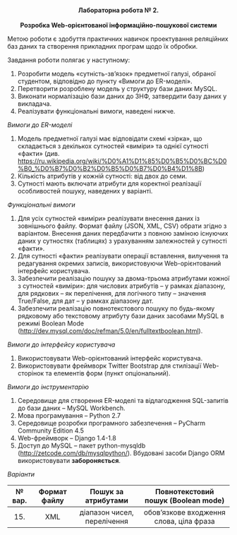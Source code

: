 <p align="center">
  <b>Лабораторна робота № 2.</b><br><br>
  <b>Розробка Web-орієнтованої інформаційно-пошукової системи</b>
</p>

Метою роботи є здобуття практичних навичок проектування реляційних баз
даних та створення прикладних програм щодо їх обробки.

Завдання роботи полягає у наступному:
1. Розробити модель «сутність-зв’язок» предметної галузі, обраної
студентом, відповідно до пункту «Вимоги до ER-моделі».
2. Перетворити розроблену модель у структуру бази даних MySQL.
3. Виконати нормалізацію бази даних до 3НФ, затвердити базу даних у
викладача.
4. Реалізувати функціональні вимоги, наведені нижче.

*Вимоги до ER-моделі*
1. Модель предметної галузі має відповідати схемі «зірка», що складається з
декількох сутностей «виміри» та однієї сутності «факти» (див.
https://ru.wikipedia.org/wiki/%D0%A1%D1%85%D0%B5%D0%BC%D0%B0_%D0%B7%D0%B2%D0%B5%D0%B7%D0%B4%D1%8B)
2. Кількість атрибутів у кожній сутності: від двох до семи.
3. Сутності мають включати атрибути для коректної реалізації особливостей
пошуку, наведених у варіанті.

*Функціональні вимоги*
1. Для усіх сутностей «виміри» реалізувати внесення даних із зовнішнього
файлу. Формат файлу (JSON, XML, CSV) обрати згідно з варіантом.
Внесення даних передбачити з повною заміною існуючих даних у
сутностях (таблицях) з урахуванням залежностей у сутності «факти».
2. Для сутності «факти» реалізувати операції вставлення, вилучення та
редагування окремих записів, використовуючи Web-орієнтований
інтерфейс користувача.
3. Забезпечити реалізацію пошуку за двома-трьома атрибутами кожної з
сутностей «виміри»: для числових атрибутів – у рамках діапазону, для
рядкових – як перелічення, для логічного типу – значення True/False, для
дат – у рамках діапазону дат.
4. Забезпечити реалізацію повнотекстового пошуку по будь-якому
рядковому або текстовому атрибуту бази даних засобами MySQL в
режимі Boolean Mode (http://dev.mysql.com/doc/refman/5.0/en/fulltextboolean.html).

*Вимоги до інтерфейсу користувача*
1. Використовувати Web-орієнтований інтерфейс користувача.
2. Використовувати фреймворк Twitter Bootstrap для стилізації Web-
сторінок та елементів форм (пункт опціональний).

*Вимоги до інструментарію*
1. Середовище для створення ER-моделі та відлагодження SQL-запитів до
бази даних – MySQL Workbench.
2. Мова програмування – Python 2.7
3. Середовище розробки програмного забезпечення – PyCharm Community
Edition 4.5
4. Web-фреймворк – Django 1.4-1.8
5. Доступ до MySQL – пакет python-mysqldb
(http://zetcode.com/db/mysqlpython/). Вбудовані засоби Django ORM
використовувати **забороняється**.

*Варіанти*

№ вар. | Формат файлу | Пошук за атрибутами | Повнотекстовий пошук (Boolean mode)
 :-: | :-: | :-: | :-: 
| 15. | XML | діапазон чисел, перелічення | обов’язкове входження слова, ціла фраза |
